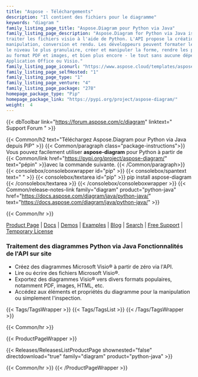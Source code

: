 ```yaml
---
title: "Aspose - Téléchargements"
description: "Il contient des fichiers pour le diagramme"
keywords: "diagram "
family_listing_page_title: "Aspose.Diagram pour Python via Java"
family_listing_page_description: "Aspose.Diagram for Python via Java is a scalable and feature-rich API to
traiter les fichiers visio à l'aide de Python. L'API propose la création de fichiers Visio,
manipulation, conversion et rendu. Les développeurs peuvent formater les pages pour
le niveau le plus granulaire, créer et manipuler la forme, rendre les pages, les formes
au format PDF et images, et bien plus encore - le tout sans aucune dépendance à Microsoft
Application Office ou Visio."
family_listing_page_iconurl: "https://www.aspose.cloud/templates/aspose/App_Themes/V3/images/diagram/272x272/aspose_diagram-for-python.png"
family_listing_page_selfHosted: "1"
family_listing_page_type: "1"
family_listing_page_venture: "4"
family_listing_page_package: "278"
homepage_package_type: "Pip"
homepage_package_link: "https://pypi.org/project/aspose-diagram/"
weight:  4
---
```


{{< dbToolbar link="https://forum.aspose.com/c/diagram" linktext=" Support Forum " >}}

{{< Common/h2 text="Téléchargez Aspose.Diagram pour Python via Java depuis PIP"  >}}
{{< Common/paragraph class="package-instructions">}}
Vous pouvez facilement utiliser <b>aspose-diagram</b> pour Python à partir de
{{< Common/link href="https://pypi.org/project/aspose-diagram/" text="pépin"  >}}avec la commande suivante.
{{< /Common/paragraph>}}
{{< consolebox/consoleboxwrapper id="pip" >}}
       {{< consolebox/spantext text=" " >}}
       {{< consolebox/textarea id="pip" >}} pip install aspose-diagram {{< /consolebox/textarea >}}
{{< /consolebox/consoleboxwrapper >}}
{{< Common/release-notes-link family="diagram" product="python-java" href="https://docs.aspose.com/diagram/java/python-java/" text="https://docs.aspose.com/diagram/java/python-java/"  >}}

{{< Common/hr >}}

[Product Page](https://products.aspose.com/diagram/python-java) | [Docs](https://docs.aspose.com/diagram/pythonjava/) | [Demos](https://products.aspose.app/diagram/family) | [Examples](https://github.com/aspose-diagram/Aspose.Diagram-for-Java) | [Blog](https://blog.aspose.com/categories/aspose.diagram-product-family/) | [Search](https://search.aspose.com/) | [Free Support](https://forum.aspose.com/c/diagram/17) | [Temporary License](https://purchase.aspose.com/temporary-license)

### Traitement des diagrammes Python via Java Fonctionnalités de l'API sur site

- Créez des diagrammes Microsoft Visio® à partir de zéro via l'API.
- Lire ou écrire des fichiers Microsoft Visio®.
- Exportez des diagrammes Visio® vers divers formats populaires, notamment PDF, images, HTML, etc.
- Accédez aux éléments et propriétés du diagramme pour la manipulation ou simplement l'inspection.

{{< Tags/TagsWrapper >}}
 {{< Tags/TagsList >}}
{{< /Tags/TagsWrapper >}}

{{< Common/hr >}}

{{< ProductPageWrapper >}}
<!-- ReleasesListProductPage-->
   {{< Releases/ReleasesListProductPage shownested="false"  directdownload="true" family="diagram" product="python-java" >}}
<!-- /ReleasesListProductPage-->
{{< Common/hr >}}
{{< /ProductPageWrapper >}}

